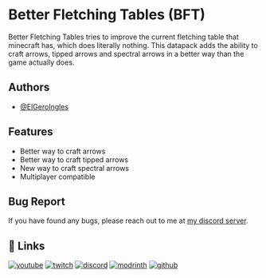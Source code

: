 
# Better Fletching Tables (BFT)

Better Fletching Tables tries to improve the current fletching table that minecraft has, which does literally nothing.
This datapack adds the ability to craft arrows, tipped arrows and spectral arrows in a better way than the game actually does.
## Authors

- [@ElGeroIngles](https://github.com/ElGeroIngles)


## Features

- Better way to craft arrows
- Better way to craft tipped arrows
- New way to craft spectral arrows
- Multiplayer compatible


## Bug Report

If you have found any bugs, please reach out to me at [my discord server](https://discord.gg/bGd2QyqjCg).


## 🔗 Links
[![youtube](https://img.shields.io/badge/youtube-ff0000?style=for-the-badge&logo=youtube&logoColor=white)](https://www.youtube.com/@ElGeroIngles)
[![twitch](https://img.shields.io/badge/twitch-6441a5?style=for-the-badge&logo=twitch&logoColor=white)](https://www.twitch.tv/elgeroingles)
[![discord](https://img.shields.io/badge/discord-7289DA?style=for-the-badge&logo=discord&logoColor=white)](https://discord.gg/bGd2QyqjCg)
[![modrinth](https://img.shields.io/badge/modrinth-5AD770?style=for-the-badge&logo=modrinth&logoColor=white)](https://modrinth.com/user/ElGeroIngles)
[![github](https://img.shields.io/badge/github-000000?style=for-the-badge&logo=github&logoColor=white)](https://github.com/ElGeroIngles)
